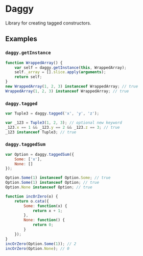 # Daggy

Library for creating tagged constructors.

## Examples

### `daggy.getInstance`

```javascript
function WrappedArray() {
    var self = daggy.getInstance(this, WrappedArray);
    self._array = [].slice.apply(arguments);
    return self;
}
new WrappedArray(1, 2, 3) instanceof WrappedArray; // true
WrappedArray(1, 2, 3) instanceof WrappedArray; // true
```

### `daggy.tagged`

```javascript
var Tuple3 = daggy.tagged('x', 'y', 'z');

var _123 = Tuple3(1, 2, 3); // optional new keyword
_123.x == 1 && _123.y == 2 && _123.z == 3; // true
_123 instanceof Tuple3; // true
```

### `daggy.taggedSum`

```javascript
var Option = daggy.taggedSum({
    Some: ['x'],
    None: []
});

Option.Some(1) instanceof Option.Some; // true
Option.Some(1) instanceof Option; // true
Option.None instanceof Option; // true

function incOrZero(o) {
    return o.cata({
        Some: function(x) {
            return x + 1;
        },
        None: function() {
            return 0;
        }
    });
}
incOrZero(Option.Some(1)); // 2
incOrZero(Option.None); // 0
```
